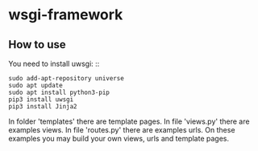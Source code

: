 # wsgi-framework

How to use
----------------------
You need to install uwsgi:
::

    sudo add-apt-repository universe
    sudo apt update
    sudo apt install python3-pip
    pip3 install uwsgi 
    pip3 install Jinja2




In folder 'templates' there are template pages.
In file 'views.py' there are examples views.
In file 'routes.py' there are examples urls.
On these examples you may build your own views, urls and template pages.